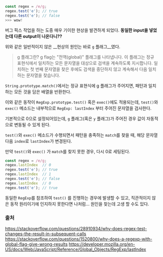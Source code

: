 

```js
const regex = /e/g;
regex.test('e'); // true
regex.test('e'); // false
>>> wow!
```

버그 픽스 작업을 하는 도중 매우 기이한 현상을 발견하게 되었다. __동일한 input을 넣었는데 다른 output이 나온다니??__

위와 같은 일반적이지 않은 __현상의 원인는 바로 `g` 플래그__였다.

>g 플래그란? 
>	g flag는 "전역(global)" 플래그를 나타냅니다. 이 플래그는 정규 표현식에서 일치하는 모든 문자열을 대상으로 검색을 계속하도록 지시합니다. 일치하는 첫 번째 문자열을 찾은 후에도 검색을 중단하지 않고 계속해서 다음 일치하는 문자열을 찾습니다.

`String.prototype.match()`에서는 정규 표현식에 g 플래그가 주어지면, 패턴과 일치하는 모든 것을 담은 배열을 반환한다.

이와 같은 동작이 `RegExp.prototype.test()` 혹은 `exec()`에도 적용되는데, `test()`와 `exec()` 메소드는 내부적으로  `RegExp: lastIndex` 부터 주어진 문자열을 검사한다. 

기본적으로 0으로 설정되어있는데, `g` 플래그(혹은 `y` 플래그)가 주어진 경우 값이 자동적으로 변동될 수 있게 된다.

`test()`와 `exec()` 메소드가 수행되면서 패턴을 충족하는 `match`를 찾을 때, 해당 문자열 다음 `index`로 `lastIndex`가 변경된다.

만약 `test()`와 `exec()` 가 `match`를 찾지 못한 경우, 다시 0로 세팅된다. 

```js
const regex = /e/g;
regex.lastIndex  // 0
regex.test('e'); // true
regex.lastIndex  // 1
regex.test('e'); // false
regex.lastIndex  // 0
regex.test('e'); // true
```

동일한 `RegExp`를 참조하여 `test()` 를 진행하는 경우에 발생할 수 있고, 직관적이지 않은 동작 원리이기에 인지하지 못한다면 나처럼... 원인을 찾는데 고생 할 수도 있다.



### 출처

https://stackoverflow.com/questions/28910934/why-does-regex-test-changes-the-result-in-subsequent-calls
https://stackoverflow.com/questions/1520800/why-does-a-regexp-with-global-flag-give-wrong-results
https://developer.mozilla.org/en-US/docs/Web/JavaScript/Reference/Global_Objects/RegExp/lastIndex